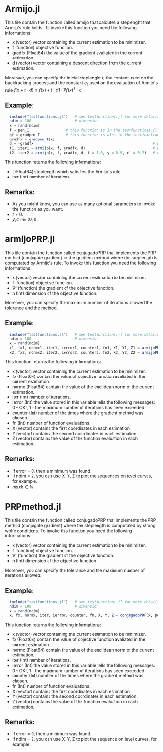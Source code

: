 # Armijo.jl
This file contain the function called armijo that calcutes a steplenght that Armijo's rule holds. To invoke this function you need the following informations:

- x (vector) vector containing the current estimation to be minimizer.
- f (function) objective function.
- gradfx (Float64) the value of the gradient avaliated in the current estimation.
- d (vector) vector containing a descent direction from the current estimation.

Moreover, you can specify the inicial steplenght $t$, the contant used on the backtracking process and the constant $c_1$ used on the evaluation of Armijo's rule $f(x+t\cdot d)\le f(x) + t\cdot c1\cdot \nabla f(x)^T\cdot d$.

## Example:

```julia
  include("testfunctions.jl")   # see testfunctions.jl for more details
  ndim = 100                    # dimension
  x = rand(ndim)
  f = pen_I                 # this function is in the testfunctions.jl file
  gf = gradpen_I            # this function is also in the testfunctions.jl file and gf means the gradient of f
  gradfx = gradpen_I(x)
  d = -gradfx                                                       # we can use this d as a descent direction
  t1, iter1 = armijo(x, f, gradfx, d)                               # without using optional parameters
  t2, iter2 = armijo(x, f, gradfx, d, t = 1.0, y = 0.9, c1 = 0.2)   # using optional parameters
```

This function returns the following informations:

- t (Float64) steplength which satisfies the Armijo's rule.
- iter (Int) number of iterations.

## Remarks:

- As you might know, you can use as many optional parameters to invoke the function as you want.
- $t > 0$.
- $y, c1 \in (0, 1)$.

# armijoPRP.jl
This file contain the function called conjugadoPRP that implements the PRP method (conjugate gradient) or the gradient method where the steplength is computated by Armijo's rule. To invoke this function you need the following informations:

- x (vector) vector containing the current estimation to be minimizer.
- f (function) objective function.
- ∇f (function) the gradient of the objective function.
- n (Int) dimension of the objective function.

Moreover, you can specify the maximum number of iterations allowed the tolerance and the method.

## Example: 

```julia
  include("testfunctions.jl")   # see testfunctions.jl for more details
  ndim = 100                    # dimension
  x = rand(ndim)
  x1, fx1, normx1, iter1, ierror1, counter1, fn1, X1, Y1, Z1 = armijoPRP(x, pen_I, gradpen_I, ndim)
  x2, fx2, normx2, iter2, ierror2, counter2, fn2, X2, Y2, Z2 = armijoPRP(x, pen_I, gradpen_I, ndim, maxk = 400, ϵ = 1.e-6, method = 0)
```

This function returns the following informations:

- x (vector) vector containing the current estimation to be minimizer.
- fx (Float64) contain the value of objective function avaliated in the current estimation.
- normx (Float64) contain the value of the euclidean norm of the current estimation.
- iter (Int) number of iterations.
- ierror (Int) the value stored in this variable tells the following messages: 0 - OK!, 1 - the maximum number of iterations has been exceeded.
- counter (Int) number of the times where the gradient method was chosen.
- fn (Int) number of function evaluations.
- X (vector) contains the first coordinates in each estimation.
- Y (vector) contains the second coordinates in each estimation.
- Z (vector) contains the value of the function evaluation in each estimation.

 ## Remarks:

 - If error = 0, then a minimum was found.
 - If ndim = 2, you can use X, Y, Z to plot the sequences on level curves, for example.
 - $maxk \in \mathbb{N}$

# PRPmethod.jl
This file contain the function called conjugadoPRP that implements the PRP method (conjugate gradient) where the steplength is computated by strong wolfe conditions. To invoke this function you need the following informations:

- x (vector) vector containing the current estimation to be minimizer.
- f (function) objective function.
- ∇f (function) the gradient of the objective function.
- n (Int) dimension of the objective function.

Moreover, you can specify the tolerance and the maximum number of iterations allowed.

## Example: 

```julia
  include("testfunctions.jl")   # see testfunctions.jl for more details
  ndim = 100                    # dimension
  x = rand(ndim)
  x, fx, normx, iter, ierror, counter, fn, X, Y, Z = conjugadoPRP(x, pen_I, gradpen_I, ndim)
```

This function returns the following informations:

- x (vector) vector containing the current estimation to be minimizer.
- fx (Float64) contain the value of objective function avaliated in the current estimation.
- normx (Float64) contain the value of the euclidean norm of the current estimation.
- iter (Int) number of iterations.
- ierror (Int) the value stored in this variable tells the following messages: 0 - OK!, 1 - the maximum number of iterations has been exceeded.
- counter (Int) number of the times where the gradient method was chosen.
- fn (Int) number of function evaluations.
- X (vector) contains the first coordinates in each estimation.
- Y (vector) contains the second coordinates in each estimation.
- Z (vector) contains the value of the function evaluation in each estimation.

 ## Remarks:

 - If error = 0, then a minimum was found.
 - If ndim = 2, you can use X, Y, Z to plot the sequence on level curves, for example.
